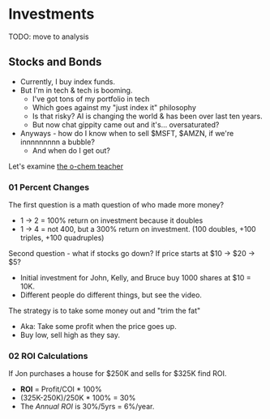 # Investments
TODO: move to analysis

## Stocks and Bonds

* Currently, I buy index funds.
* But I'm in tech & tech is booming.
  * I've got tons of my portfolio in tech
  * Which goes against my "just index it" philosophy
  * Is that risky? AI is changing the world & has been over last ten years.
  * But now chat gippity came out and it's... oversaturated?
* Anyways - how do I know when to sell $MSFT, $AMZN, if we're innnnnnnnn a bubble?
  * And when do I get out?

Let's examine [the o-chem teacher](https://www.youtube.com/watch?v=7IBzTZqeyo0\&list=PL0o\_zxa4K1BVJoep\_XshasfnwHfCV\_JMf\&index=1)

### 01 Percent Changes

The first question is a math question of who made more money?

* 1 -> 2 = 100% return on investment because it doubles
* 1 -> 4 = not 400, but a 300% return on investment. (100 doubles, +100 triples, +100 quadruples)

Second question - what if stocks go down? If price starts at $10 -> $20 -> $5?

* Initial investment for John, Kelly, and Bruce buy 1000 shares at $10 = 10K.
* Different people do different things, but see the video.

The strategy is to take some money out and "trim the fat"

* Aka: Take some profit when the price goes up.
* Buy low, sell high as they say.

### 02 ROI Calculations

If Jon purchases a house for $250K and sells for $325K find ROI.

* **ROI** = Profit/COI \* 100%
* (325K-250K)/250K \* 100% = 30%
* The _Annual ROI_ is 30%/5yrs = 6%/year.